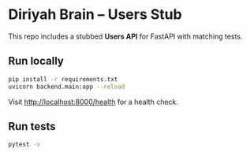 # Diriyah Brain – Users Stub

This repo includes a stubbed **Users API** for FastAPI with matching tests.

## Run locally
```bash
pip install -r requirements.txt
uvicorn backend.main:app --reload
```

Visit [http://localhost:8000/health](http://localhost:8000/health) for a health check.

## Run tests
```bash
pytest -v
```
